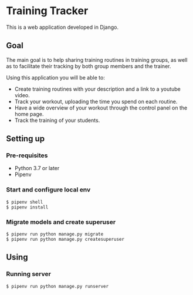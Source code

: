 # Training Tracker
This is a web application developed in Django. 

## Goal
The main goal is to help sharing training routines in training groups, as well as to facilitate their tracking by both group members and the trainer.

Using this application you will be able to:
- Create training routines with your description and a link to a youtube video.
- Track your workout, uploading the time you spend on each routine. 
- Have a wide overview of your workout through the control panel on the home page. 
- Track the training of your students.


## Setting up

### Pre-requisites
- Python 3.7 or later
- Pipenv

### Start and configure local env
    $ pipenv shell
    $ pipenv install
    
### Migrate models and create superuser

    $ pipenv run python manage.py migrate
    $ pipenv run python manage.py createsuperuser
    


## Using

### Running server

    $ pipenv run python manage.py runserver
   
